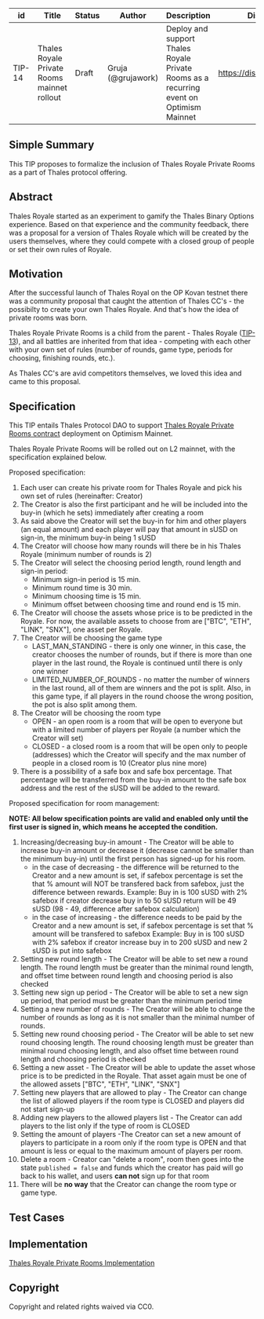 | id | Title | Status | Author | Description | Discussions to | Created |
| ----------- | ----------- | ----------- | ----------- | ----------- | ----------- | ----------- |
| TIP-14 | Thales Royale Private Rooms mainnet rollout| Draft | Gruja (@grujawork) | Deploy and support Thales Royale Private Rooms as a recurring event on Optimism Mainnet | https://discord.gg/8bzFdpGTrp | 2021-12-16
 
## Simple Summary
 
This TIP proposes to formalize the inclusion of Thales Royale Private Rooms as a part of Thales protocol offering. 
 
## Abstract
 
Thales Royale started as an experiment to gamify the Thales Binary Options experience. Based on that experience and the community feedback, there was a proposal for a version of Thales Royale which will be created by the users themselves, where they could compete with a closed group of people or set their own rules of Royale.
 
## Motivation
 
After the successful launch of Thales Royal on the OP Kovan testnet there was a community proposal that caught the attention of Thales CC's - the possibilty to create your own Thales Royale. And that's how the idea of private rooms was born.

Thales Royale Private Rooms is a child from the parent - Thales Royale ([TIP-13](https://github.com/thales-markets/thales-improvement-proposals/blob/main/TIPs/TIP-13.md)), and all battles are inherited from that idea - competing with each other with your own set of rules (number of rounds, game type, periods for choosing, finishing rounds, etc.).

As Thales CC's are avid competitors themselves, we loved this idea and came to this proposal.


## Specification
 
This TIP entails Thales Protocol DAO to support [Thales Royale Private Rooms contract](https://github.com/thales-markets/contracts/blob/main/contracts/ThalesRoyale/ThalesRoyalePrivateRoom.sol) deployment on Optimism Mainnet. 

Thales Royale Private Rooms will be rolled out on L2 mainnet, with the specification explained below.


Proposed specification:  

1. Each user can create his private room for Thales Royale and pick his own set of rules (hereinafter: Creator)
2. The Creator is also the first participant and he will be included into the buy-in (which he sets) immediately after creating a room
3. As said above the Creator will set the buy-in for him and other players (an equal amount) and each player will pay that amount in sUSD on sign-in,  the minimum buy-in being 1 sUSD
4. The Creator will choose how many rounds will there be in his Thales Royale (minimum number of rounds is 2)
5. The Creator will select the choosing period length, round length and sign-in period:
   - Minimum sign-in period is 15 min.
   - Minimum round time is 30 min.
   - Minimum choosing time is 15 min.
   - Minimum offset between choosing time and round end is 15 min.
6. The Creator will choose the assets whose price is to be predicted in the Royale. For now, the available assets to choose from are ["BTC", "ETH", "LINK", "SNX"], one asset per Royale.
7. The Creator will be choosing the game type 
   - LAST_MAN_STANDING - there is only one winner, in this case, the creator chooses the number of rounds, but if there is more than one player in the last round, the Royale is continued until there is only one winner
   - LIMITED_NUMBER_OF_ROUNDS - no matter the number of winners in the last round, all of them are winners and the pot is split. Also, in this game type, if all players in the round choose the wrong position, the pot is also split among them.
8. The Creator will be choosing the room type
   - OPEN - an open room is a room that will be open to everyone but with a limited number of players per Royale (a number which the Creator will set)
   - CLOSED - a closed room is a room that will be open only to people (addresses) which the Creator will specify and the max number of people in a closed room is 10 (Creator plus nine more)
9. There is a possibility of a safe box and safe box percentage. That percentage will be transferred from the buy-in amount to the safe box address and the rest of the sUSD will be added to the reward.

Proposed specification for room management:

**NOTE: All below specification points are valid and enabled only until the first user is signed in, which means he accepted the condition.**

1. Increasing/decreasing buy-in amount - The Creator will be able to increase buy-in amount or decrease it (decrease cannot be smaller than the minimum buy-in) until the first person has signed-up for his room.
   - in the case of decreasing - the difference will be returned to the Creator and a new amount is set, if safebox percentage is set the that % amount will NOT be transfered back from safebox, just the difference between rewards.
   Example:
   Buy in is 100 sUSD with 2% safebox if creator decrease buy in to 50 sUSD return will be 49 sUSD (98 - 49, difference after safebox calculation)  
   - in the case of increasing - the difference  needs to be paid by the Creator and a new amount is set, if safebox percentage is set that % amount will be transfered to safebox 
   Example:
   Buy in is 100 sUSD with 2% safebox if creator increase buy in to 200 sUSD and new 2 sUSD is put into safebox 
2. Setting new round length - The Creator will be able to set new a round length. The round length must be greater than the minimal round length, and offset time between round length and choosing period is also checked
4. Setting new sign up period - The Creator will be able to set a new sign up period, that period must be greater than the minimum period time
5. Setting a new number of rounds - The Creator will be able to change the number of rounds as long as it is not smaller than the minimal number of rounds.
6. Setting new round choosing period - The Creator will be able to set new round choosing length. The round choosing length must be greater than minimal round choosing length, and also offset time between round length and choosing period is checked
7. Setting a new asset - The Creator will be able to update the asset whose price is to be predicted in the Royale. That asset again must be one of the allowed assets ["BTC", "ETH", "LINK", "SNX"]
8. Setting new players that are allowed to play - The Creator can change the list of allowed players if the room type is CLOSED and players did not start sign-up
9. Adding new players to the allowed players list - The Creator can add players to the list only if the type of room is CLOSED
10. Setting the amount of players -The Creator can set a new amount of players to participate in a room only if the room type is OPEN and that amount is less or equal to the maximum amount of players per room.
11. Delete a room - Creator can "delete a room", room then goes into the state `published = false` and funds which the creator has paid will go back to his wallet, and users **can not** sign up for that room
12. There will be **no way** that the Creator can change the room type or game type.

## Test Cases
 
## Implementation

[Thales Royale Private Rooms Implementation](https://github.com/thales-markets/contracts/blob/main/contracts/ThalesRoyale/ThalesRoyalePrivateRoom.sol)



## Copyright
 
Copyright and related rights waived via CC0.
